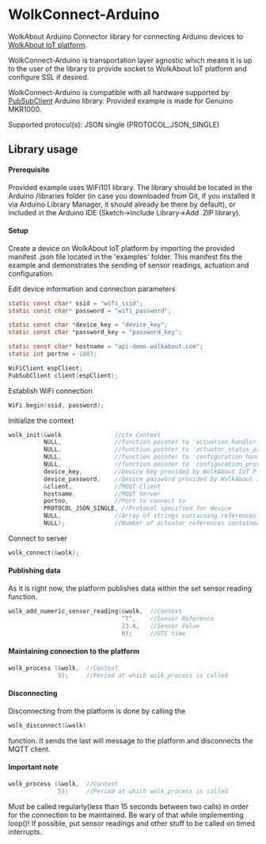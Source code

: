 # WolkConnect-Arduino
WolkAbout Arduino Connector library for connecting Arduino devices to [WolkAbout IoT platform](https://demo.wolkabout.com/#/login).

WolkConnect-Arduino is transportation layer agnostic which means it is up to the user of the library to
provide socket to WolkAbout IoT platform and configure SSL if desired.

WolkConnect-Arduino is compatible with all hardware supported by [PubSubClient](https://pubsubclient.knolleary.net/) Arduino library.
Provided example is made for Genuino MKR1000.

Supported protocol(s):
JSON single (PROTOCOL_JSON_SINGLE)

## Library usage

#### Prerequisite

  Provided example uses WiFi101 library.
  The library should be located in the Arduino /libraries folder (in case you downloaded from Git, if you installed it via Arduino Library Manager, it should already be there by default), or included in the Arduino IDE (Sketch->Include Library->Add .ZIP library).

#### Setup

Create a device on WolkAbout IoT platform by importing the provided manifest .json file located in the 'examples' folder. This manifest fits the example and demonstrates the sending of sensor readings, actuation and configuration.

Edit device information and connection parameters

```c
static const char* ssid = "wifi_ssid";
static const char* password = "wifi_password";

static const char *device_key = "device_key";
static const char *password_key = "password_key";

static const char* hostname = "api-demo.wolkabout.com";
static int portno = 1883;

WiFiClient espClient;
PubSubClient client(espClient);
```

Establish WiFi connection
```c
WiFi.begin(ssid, password);
```

Initialize the context
```c
wolk_init(&wolk               //ctx Context
          NULL,               //function pointer to 'actuation_handler_t' implementation
          NULL,               //function pointer to 'actuator_status_provider_t' implementation
          NULL,               //function pointer to 'configuration_handler_t' implementation
          NULL,               //function pointer to 'configuration_provider_t' implementation
          device_key,         //Device key provided by WolkAbout IoT Platform upon device creation
          device_password,    //Device password provided by WolkAbout IoT Platform device upon device creation
          &client,            //MQQT Client
          hostname,           //MQQT Server
          portno,             //Port to connect to
          PROTOCOL_JSON_SINGLE, //Protocol specified for device
          NULL,               //Array of strings containing references of actuators that device possess
          NULL);              //Number of actuator references contained in actuator_references
```
Connect to server

```c
wolk_connect(&wolk);
```


#### Publishing data

As it is right now, the platform publishes data within the set sensor reading function.

```c
wolk_add_numeric_sensor_reading(&wolk,  //Context 
                                "T",    //Sensor Reference
                                23.4,   //Sensor Value
                                0);     //UTC time
```
#### Maintaining connection to the platform
```c
wolk_process (&wolk,  //Context 
              5);     //Period at which wolk_process is called
```
#### Disconnecting

Disconnecting from the platform is done by calling the
```c
wolk_disconnect(&wolk)
```
function. It sends the last will message to the platform and disconnects the MQTT client.

#### Important note

```c
wolk_process (&wolk,  //Context 
              5);     //Period at which wolk_process is called
```
Must be called regularly(less than 15 seconds between two calls) in order for the connection to be maintained.
Be wary of that while implementing loop()!
If possible, put sensor readings and other stuff to be called on timed interrupts.